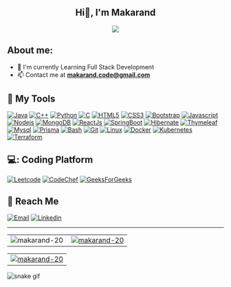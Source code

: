 <h2 align="center" > Hi👋, I'm Makarand </h2>
<div align="center">
  <img  src="https://readme-typing-svg.herokuapp.com/?lines=Full+Stack+Developer;Java+Developer;Quick+learner;Self+Motivated;Problem+Solver;&color=teal&center=true" />
</div>
<div id="badges" >
<!--   <img src="https://komarev.com/ghpvc/?username=Akash-Tandale001&style=flat-square&color=blueviolet" alt=""/> -->
<img src="https://api.visitorbadge.io/api/visitors?path=https%3A%2F%2Fgithub.com%2FAkash-Tandale001&countColor=%2337d67a" alt=""/>
</div>

## About me:

- :telescope: I'm currently Learning Full Stack Development
- :mailbox: Contact me at **makarand.code@gmail.com**

## :toolbox: My Tools

<a href="https://www.java.com/en/" target="_blank"> ![Java](https://img.shields.io/badge/Java-F05032?style=for-the-badge&logo=java&logoColor=white)</a>
<a href="https://www.w3schools.com/cpp/" target="_blank"> ![C++](https://img.shields.io/badge/C%2B%2B-blue?style=for-the-badge&logo=c%2B%2B&logoColor=white)</a>
<a href="https://www.python.org/" target="_blank"> ![Python](https://img.shields.io/badge/Python-339933?style=for-the-badge&logo=python&logoColor=green)</a>
<a href="https://www.w3schools.com/c/" target="_blank"> ![C](https://img.shields.io/badge/C%20Language-purple?style=for-the-badge&logo=c&logoColor=white)</a>
<a href="https://www.w3schools.com/html/" target="_blank"> ![HTML5](https://img.shields.io/badge/html5-%23E34F26.svg?&style=for-the-badge&logo=html5&logoColor=white)</a>
<a href="https://www.w3schools.com/css/" target="_blank"> ![CSS3](https://img.shields.io/badge/css3-%231572B6.svg?&style=for-the-badge&logo=css3&logoColor=white)</a>
<a href="https://getbootstrap.com/" target="_blank"> ![Bootstrap](https://img.shields.io/badge/Bootstrap-8712FB?&style=for-the-badge&logo=bootstrap&logoColor=white)</a>
<a href="https://www.javascript.com/" target="_blank"> ![Javascript](https://img.shields.io/badge/JavaScript-fcdc00?style=for-the-badge&logo=javascript&logoColor=black)</a>
<a href="https://nodejs.org/en/" target="_blank"> ![Nodejs](https://img.shields.io/badge/Node.js-339933?style=for-the-badge&logo=nodedotjs&logoColor=white)</a>
<a href="https://www.mongodb.com/" target="_blank"> ![MongoDB](https://img.shields.io/badge/MongoDB-339933?style=for-the-badge&logo=mongodb&logoColor=white)</a>
<a href="https://www.reactjs.org/" target="_blank"> ![ReactJs](https://img.shields.io/badge/react-blue?style=for-the-badge&logo=react&logoColor=black)</a>
<a href="https://www.spring.io/" target="_blank"> ![SpringBoot](https://img.shields.io/badge/springboot-339933?style=for-the-badge&logo=spring&logoColor=white)</a>
<a href="https://www.hibernate.org/" target="_blank"> ![Hibernate](https://img.shields.io/badge/hibernate-white?style=for-the-badge&logo=hibernate&logoColor=brown)</a>
<a href="https://www.thymeleaf.org/" target="_blank"> ![Thymeleaf](https://img.shields.io/badge/thymeleaf-339933?style=for-the-badge&logo=thymeleaf&logoColor=white)</a>
<a href="https://www.mysql.com/" target="_blank"> ![Mysql](https://img.shields.io/badge/mysql-blue?style=for-the-badge&logo=mysql&logoColor=black)</a>
<a href="https://www.prisma.io/" target="_blank"> ![Prisma](https://img.shields.io/badge/Prisma-3982CE?style=for-the-badge&logo=Prisma&logoColor=white)</a>
<a href="https://www.gnu.org/software/bash/" target="_blank"> ![Bash](https://img.shields.io/badge/Bash-gray?style=for-the-badge&logo=gnubash&logoColor=white)</a>
<a href="https://git-scm.com/" target="_blank"> ![Git](https://img.shields.io/badge/Git-F05032?style=for-the-badge&logo=git&logoColor=white)</a>
<a href="https://www.linux.org/" target="_blank"> ![Linux](https://img.shields.io/badge/Linux-white?style=for-the-badge&logo=linux&logoColor=black)</a>
<a href="https://www.docker.com/" target="_blank"> ![Docker](https://img.shields.io/badge/Docker-blue?style=for-the-badge&logo=docker&logoColor=black)</a>
<a href="https://kubernetes.io/" target="_blank"> ![Kubernetes](https://img.shields.io/badge/Kubernetes-blue?style=for-the-badge&logo=kubernetes&logoColor=black)</a>
<a href="https://kubernetes.io/" target="_blank"> ![Terraform](https://img.shields.io/badge/Terraform-white?style=for-the-badge&logo=terraform&logoColor=purple)</a>

## 💻: Coding Platform
<a href="https://leetcode.com/makarand_20/" target="_blank"> ![Leetcode](https://img.shields.io/badge/Leetcode-yellow?style=for-the-badge&logo=leetcode&logoColor=black)</a>
<a href="https://www.codechef.com/users/makarand_20" target="_blank"> ![CodeChef](https://img.shields.io/badge/Codechef-F05032?style=for-the-badge&logo=codechef&logoColor=white)</a>
<a href="https://auth.geeksforgeeks.org/user/makarand_20/" target="_blank"> ![GeeksForGeeks](https://img.shields.io/badge/GeeksForGeeks-white?style=for-the-badge&logo=geeksforgeeks&logoColor=339933)</a>

## :incoming_envelope: Reach Me

<a href="mailto:makarand.code@gmail.com"> ![Email](https://img.shields.io/badge/Email-red?style=for-the-badge&logo=gmail&logoColor=white)</a>
<a href="https://www.linkedin.com/in/makarand-khiste/" target="_blank"> ![Linkedin](https://img.shields.io/badge/LinkedIn-0077B5?style=for-the-badge&logo=linkedin&logoColor=white)</a>

--------------------------------------------------------------------------------------------------------------------------------------------------------------------

<table  align=center>
  <tr>
    <td align=center>
     <a href="https://github.com/makarand-20">
    <img align="left" src="https://github-readme-stats.vercel.app/api/top-langs?username=makarand-20&show_icons=true&layout=compact&locale=en&theme=dark" alt="makarand-20" />
  </a>
    </td>
    
  <td align=center> 
    <a href="https://github.com/makarand-20/">
    <img align="center" src="https://github-readme-stats.vercel.app/api?username=makarand-20&show_icons=true&locale=en&theme=dark" alt="makarand-20" />
  </a>
    </td>
   
  </tr>  
   
  
</table>
<table align=center>
  <tr>
     <td align=center> 
    <a href="https://github.com/makarand-20">
      <img align="center" src="https://github-readme-streak-stats.herokuapp.com/?user=makarand-20&layout=compact&theme=dark" alt="makarand-20" />
  </a>
        </td>
  </tr>
  </table>
<p></p>

![snake gif](https://github.com/makarand-20/makarand-20/blob/output/github-contribution-grid-snake.gif)
